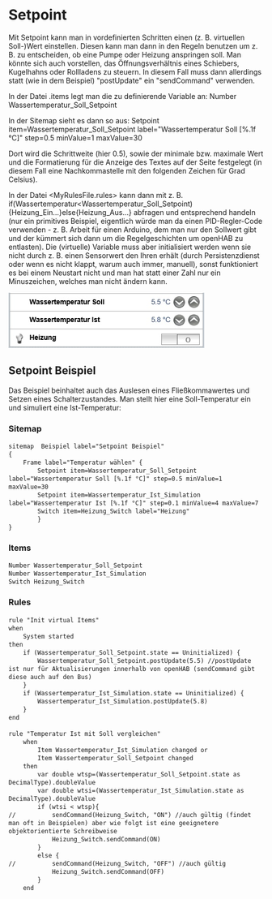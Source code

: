Setpoint
========

Mit Setpoint kann man in vordefinierten Schritten einen (z. B. virtuellen Soll-)Wert einstellen.
Diesen kann man dann in den Regeln benutzen um z. B. zu entscheiden, ob eine Pumpe oder Heizung anspringen soll.
Man könnte sich auch vorstellen, das Öffnungsverhältnis eines Schiebers, Kugelhahns oder Rollladens zu steuern.
In diesem Fall muss dann allerdings statt (wie in dem Beispiel) "postUpdate" ein "sendCommand" verwenden.

In der Datei <MyItemFile>.items legt man die zu definierende Variable an:
    Number Wassertemperatur_Soll_Setpoint

In der Sitemap sieht es dann so aus:
    Setpoint item=Wassertemperatur_Soll_Setpoint label="Wassertemperatur Soll [%.1f °C]" step=0.5 minValue=1 maxValue=30

Dort wird die Schrittweite (hier 0.5), sowie der minimale bzw. maximale Wert und die Formatierung für die Anzeige des Textes
auf der Seite festgelegt (in diesem Fall eine Nachkommastelle mit den folgenden Zeichen für Grad Celsius).

In der Datei <MyRulesFile.rules> kann dann mit z. B. if(Wassertemperatur<Wassertemperatur_Soll_Setpoint){Heizung_Ein...}else{Heizung_Aus...}
abfragen und entsprechend handeln (nur ein primitives Beispiel, eigentlich würde man da einen PID-Regler-Code verwenden - z. B. Arbeit für einen Arduino,
dem man nur den Sollwert gibt und der kümmert sich dann um die Regelgeschichten um openHAB zu entlasten).
Die (virtuelle) Variable muss aber initialisiert werden wenn sie nicht durch
z. B. einen Sensorwert den Ihren erhält (durch Persistenzdienst oder wenn es nicht klappt, warum auch immer, manuell), sonst funktioniert es bei einem Neustart nicht und man hat statt einer Zahl nur ein Minuszeichen, welches man nicht ändern kann.

![Setpoint Beispiel](images/Setpoint-Beispiel.png "Setpoint Beispiel")

Setpoint Beispiel
-----------------

Das Beispiel beinhaltet auch das Auslesen eines Fließkommawertes und Setzen eines Schalterzustandes.
Man stellt hier eine Soll-Temperatur ein und simuliert eine Ist-Temperatur:

### Sitemap

    sitemap  Beispiel label="Setpoint Beispiel"
    {
        Frame label="Temperatur wählen" {
            Setpoint item=Wassertemperatur_Soll_Setpoint label="Wassertemperatur Soll [%.1f °C]" step=0.5 minValue=1 maxValue=30
            Setpoint item=Wassertemperatur_Ist_Simulation label="Wassertemperatur Ist [%.1f °C]" step=0.1 minValue=4 maxValue=7
            Switch item=Heizung_Switch label="Heizung"
            }
    }

### Items

    Number Wassertemperatur_Soll_Setpoint
    Number Wassertemperatur_Ist_Simulation
    Switch Heizung_Switch

### Rules

    rule "Init virtual Items"
    when
        System started
    then
        if (Wassertemperatur_Soll_Setpoint.state == Uninitialized) {
            Wassertemperatur_Soll_Setpoint.postUpdate(5.5) //postUpdate ist nur für Aktualisierungen innerhalb von openHAB (sendCommand gibt diese auch auf den Bus)
        }
        if (Wassertemperatur_Ist_Simulation.state == Uninitialized) {
            Wassertemperatur_Ist_Simulation.postUpdate(5.8)
        }
    end
    
    rule "Temperatur Ist mit Soll vergleichen"
        when
            Item Wassertemperatur_Ist_Simulation changed or
            Item Wassertemperatur_Soll_Setpoint changed
        then
            var double wtsp=(Wassertemperatur_Soll_Setpoint.state as DecimalType).doubleValue
            var double wtsi=(Wassertemperatur_Ist_Simulation.state as DecimalType).doubleValue
            if (wtsi < wtsp){
    //          sendCommand(Heizung_Switch, "ON") //auch gültig (findet man oft in Beispielen) aber wie folgt ist eine geeignetere objektorientierte Schreibweise
                Heizung_Switch.sendCommand(ON)
            }
            else {
    //          sendCommand(Heizung_Switch, "OFF") //auch gültig
                Heizung_Switch.sendCommand(OFF)
            }
        end
